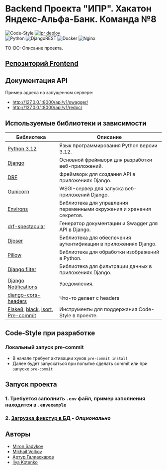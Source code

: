 # Backend Проекта "ИПР". Хакатон Яндекс-Альфа-Банк. Команда №8

![Code-Style](https://github.com/Reagent992/ipr-hackathon-yandex-alfa/actions/workflows/code-style.yml/badge.svg)
[![ipr deploy](https://github.com/Reagent992/ipr-hackathon-yandex-alfa/actions/workflows/deploy.yml/badge.svg?branch=main)](https://github.com/Reagent992/ipr-hackathon-yandex-alfa/actions/workflows/deploy.yml)\
![Python](https://img.shields.io/badge/python-3670A0?style=for-the-badge&logo=python&logoColor=ffdd54)
![DjangoREST](https://img.shields.io/badge/DJANGO-REST-ff1709?style=for-the-badge&logo=django&logoColor=white&color=ff1709&labelColor=gray)
![Docker](https://img.shields.io/badge/docker-%230db7ed.svg?style=for-the-badge&logo=docker&logoColor=white)
![Nginx](https://img.shields.io/badge/nginx-%23009639.svg?style=for-the-badge&logo=nginx&logoColor=white)

TO-DO: Описание проекта.

## [Репозиторий Frontend](https://github.com/NataliyaNikulshina/ipr-hackathon-yandex-alfa)

## Документация API

Пример адреса на запущенном сервере:

- <http://127.0.0.1:8000/api/v1/swagger/>
- <http://127.0.0.1:8000/api/v1/redoc/>

## Используемые библиотеки и зависимости

| Библиотека | Описание |
|-|-|
| [Python 3.12](https://www.python.org/) | Язык программирования Python версии 3.12.|
| [Django](https://pypi.org/project/Django/)| Основной фреймворк для разработки веб-приложений. |
| [DRF](https://pypi.org/project/djangorestframework/)| Фреймворк для создания API в приложениях Django.|
| [Gunicorn](https://pypi.org/project/gunicorn/)| WSGI-сервер для запуска веб-приложений Django. |
| [Environs](https://pypi.org/project/environs/) | Библиотека для управления переменными окружения и хранения секретов. |
| [drf-spectacular](https://drf-spectacular.readthedocs.io/en/latest/index.html) | Генератор документации и Swagger для API в Django. |
| [Djoser](https://pypi.org/project/djoser/) | Библиотека для обеспечения аутентификации в приложениях Django. |
| [Pillow](https://pypi.org/project/pillow/) | Библиотека для обработки изображений в Python. |
| [Django filter](https://pypi.org/project/django-filter/) | Библиотека для фильтрации данных в приложениях Django. |
| [Django Notifications](https://github.com/django-notifications/django-notifications) | Уведомления. |
| [django-cors-headers](https://pypi.org/project/django-cors-headers/) | Что-то делает с headers |
| [Flake8](https://pypi.org/project/flake8/), [black](https://pypi.org/project/black/), [isort](https://pypi.org/project/isort/), [Pre-commit](https://pypi.org/project/pre-commit/) | Инструменты для поддержания Code-Style в проекте. |

## Code-Style при разработке

### Локальный запуск pre-commit

- В начале требует активации хуков `pre-commit install`
- Далее будет запускаться при попытке сделать commit или при запуске `pre-commit`

## Запуск проекта

### 1. Требуется заполнить `.env` файл, пример заполнения находится в `.envexample`

### 2. [Загрузка фикстур в БД](docs/authorization.md) - _Опционально_

## Авторы

- [Miron Sadykov](https://github.com/Reagent992)
- [Mikhail Volkov](https://github.com/greenpandorik)
- [Артур Галиаскаров](https://github.com/Arti1946)
- [Ilya Kotenko](https://github.com/IlyaKotenko)
